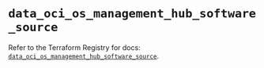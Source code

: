 # `data_oci_os_management_hub_software_source`

Refer to the Terraform Registry for docs: [`data_oci_os_management_hub_software_source`](https://registry.terraform.io/providers/hashicorp/oci/7.19.0/docs/data-sources/os_management_hub_software_source).
